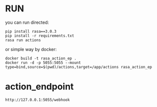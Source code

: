# RUN
you can run directed:
```shell
pip install rasa==3.0.3
pip install -r requirements.txt
rasa run actions
```
or simple way by docker:
```shell
docker build -t rasa_action_ep .
docker run -d -p 5055:5055 --mount type=bind,source=$(pwd)/actions,target=/app/actions rasa_action_ep
```

# action_endpoint
```shell
http://127.0.0.1:5055/webhook
```
